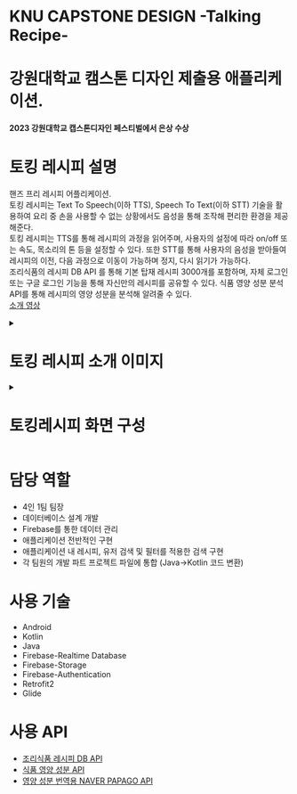 # KNU CAPSTONE DESIGN -Talking Recipe-
# 강원대학교 캠스톤 디자인 제출용 애플리케이션.
#### 2023 강원대학교 캡스톤디자인 페스티벌에서 은상 수상
# 토킹 레시피 설명
핸즈 프리 레시피 어플리케이션.  
토킹 레시피는 Text To Speech(이하 TTS), Speech To Text(이하 STT) 기술을 활용하여 요리 중 손을 사용할 수 없는 상황에서도 음성을 통해 조작해 편리한 환경을 제공해준다.  
토킹 레시피는 TTS를 통해 레시피의 과정을 읽어주며, 사용자의 설정에 따라 on/off 또는 속도, 목소리의 톤 등을 설정할 수 있다.
또한 STT를 통해 사용자의 음성을 받아들여 레시피의 이전, 다음 과정으로 이동이 가능하며 정지, 다시 읽기가 가능하다.  
조리식품의 레시피 DB API 를 통해 기본 탑재 레시피 3000개를 포함하며, 자체 로그인 또는 구글 로그인 기능을 통해 자신만의 레시피를 공유할 수 있다.
식품 영양 성분 분석 API를 통해 레시피의 영양 성분을 분석해 알려줄 수 있다.  
[소개 영상](https://youtu.be/EyVXPPh2V8Y?si=fq5TYXPU6-FZHi34)

<details>
  <summary>
    
  # 토킹 레시피 소개 이미지
  
  </summary>
  
![talking_recipe_intro](https://github.com/Jiy-park/KNU-Capstone_Recipe/assets/79889934/646f9dee-4bb6-4106-b329-61f57aabc775)

</details>

<details>
  <summary>
    
# 토킹레시피 화면 구성
    
  </summary>
  
  ![talking_recipe_flow](https://github.com/Jiy-park/KNU-Capstone_Recipe/assets/79889934/1b4d3817-3c52-4eca-8e2c-a1e7a53be846)
  
</details>

# 담당 역할
- 4인 1팀 팀장
- 데이터베이스 설계 개발
- Firebase를 통한 데이터 관리
- 애플리케이션 전반적인 구현
- 애플리케이션 내 레시피, 유저 검색 및 필터를 적용한 검색 구현
- 각 팀원의 개발 파트 프로젝트 파일에 통합 (Java->Kotlin 코드 변환) 

# 사용 기술
- Android
- Kotlin
- Java
- Firebase-Realtime Database
- Firebase-Storage
- Firebase-Authentication
- Retrofit2
- Glide

# 사용 API
- [조리식품 레시피 DB API](https://www.foodsafetykorea.go.kr/api/newDatasetDetail.do)
- [식품 영양 성분 API](https://api.edamam.com/)
- [영양 성분 번역용 NAVER PAPAGO API](https://developers.naver.com/products/papago/nmt/nmt.md)
